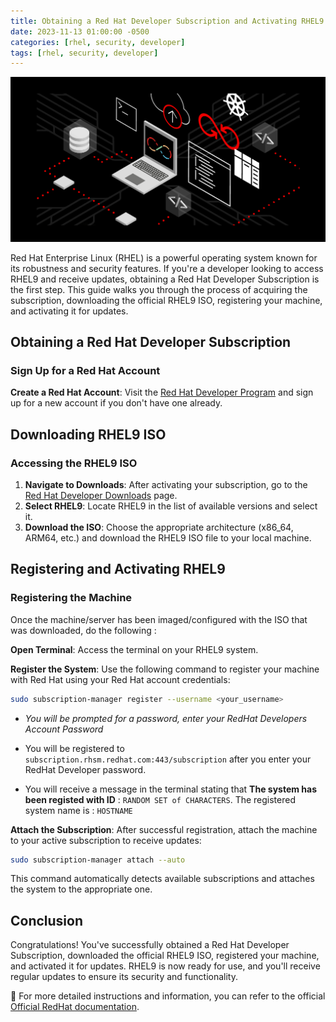 ```yaml
---
title: Obtaining a Red Hat Developer Subscription and Activating RHEL9
date: 2023-11-13 01:00:00 -0500
categories: [rhel, security, developer]
tags: [rhel, security, developer]
---
```


![Red Hat Developer Subscription](/assets/img/posts/2023/redhat_developer_subscription/redhat_developer_subscription1.png)


Red Hat Enterprise Linux (RHEL) is a powerful operating system known for its robustness and security features. If you're a developer looking to access RHEL9 and receive updates, obtaining a Red Hat Developer Subscription is the first step. This guide walks you through the process of acquiring the subscription, downloading the official RHEL9 ISO, registering your machine, and activating it for updates.

## Obtaining a Red Hat Developer Subscription

### Sign Up for a Red Hat Account

**Create a Red Hat Account**: Visit the [Red Hat Developer Program](https://developers.redhat.com/about) and sign up for a new account if you don't have one already.


## Downloading RHEL9 ISO

### Accessing the RHEL9 ISO

1. **Navigate to Downloads**: After activating your subscription, go to the [Red Hat Developer Downloads](https://developers.redhat.com/products/rhel/download) page.
2. **Select RHEL9**: Locate RHEL9 in the list of available versions and select it.
3. **Download the ISO**: Choose the appropriate architecture (x86_64, ARM64, etc.) and download the RHEL9 ISO file to your local machine.

## Registering and Activating RHEL9

### Registering the Machine

Once the machine/server has been imaged/configured with the ISO that was downloaded, do the following : 

**Open Terminal**: Access the terminal on your RHEL9 system.

**Register the System**: Use the following command to register your machine with Red Hat using your Red Hat account credentials:

   ```bash
   sudo subscription-manager register --username <your_username>
   ```

   - *You will be prompted for a password, enter your RedHat Developers Account Password*

   - You will be registered to `subscription.rhsm.redhat.com:443/subscription` after you enter your RedHat Developer password.

   - You will receive a message in the terminal stating that **The system has been registed with ID** : `RANDOM SET of CHARACTERS`. The registered system name is : `HOSTNAME`


**Attach the Subscription**: After successful registration, attach the machine to your active subscription to receive updates:


```bash
sudo subscription-manager attach --auto
```

This command automatically detects available subscriptions and attaches the system to the appropriate one.



## Conclusion

Congratulations! You've successfully obtained a Red Hat Developer Subscription, downloaded the official RHEL9 ISO, registered your machine, and activated it for updates. RHEL9 is now ready for use, and you'll receive regular updates to ensure its security and functionality.


📝 For more detailed instructions and information, you can refer to the official [Official RedHat documentation](https://developers.redhat.com/articles/getting-red-hat-developer-subscription-what-rhel-users-need-know?source=sso#updated_development_tools__red_hat_software_collections). 